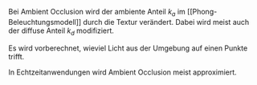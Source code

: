 Bei Ambient Occlusion wird der ambiente Anteil $k_a$ im [[Phong-Beleuchtungsmodell]] durch die Textur verändert. Dabei wird meist auch der diffuse Anteil $k_d$ modifiziert.

Es wird vorberechnet, wieviel Licht aus der Umgebung auf einen Punkte trifft.

In Echtzeitanwendungen wird Ambient Occlusion meist approximiert.
